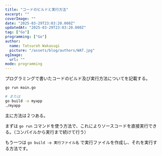 ```yaml
---
title: "コードのビルドと実行方法"
excerpt: ""
coverImage: ""
date: "2025-03-29T23:03:20.000Z"
updatedAt: "2025-03-29T23:03:20.000Z"
tag: ["Go"]
programming: ["Go"]
author:
  name: Tatsuroh Wakasugi
  picture: "/assets/blog/authors/WAT.jpg"
ogImage:
  url: ""
mode: programming
---
```


プログラミングで書いたコードのビルド及び実行方法についてを記載する。

<div class="note_content_by_programming_language" id="note_content_Java">

</div>
<div class="note_content_by_programming_language" id="note_content_Python">

</div>
<div class="note_content_by_programming_language" id="note_content_Node.js">

</div>
<div class="note_content_by_programming_language" id="note_content_Go">

```bash
go run main.go

# または
go build -o myapp
./myapp
```

主に方法は２つある。

まずは `go run` コマンドを使う方法で、これによりソースコードを直接実行できる。（コンパイルから実行まで続けて行う）

もう一つは `go build -o 実行ファイル名` で実行ファイルを作成し、それを実行する方法です。

</div>
